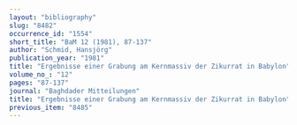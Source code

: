 ```yaml
---
layout: "bibliography"
slug: "8482"
occurrence_id: "1554"
short_title: "BaM 12 (1981), 87-137"
author: "Schmid, Hansjörg"
publication_year: "1981"
title: "Ergebnisse einer Grabung am Kernmassiv der Zikurrat in Babylon"
volume_no_: "12"
pages: "87-137"
journal: "Baghdader Mitteilungen"
title: "Ergebnisse einer Grabung am Kernmassiv der Zikurrat in Babylon"
previous_item: "8485"
---
```

